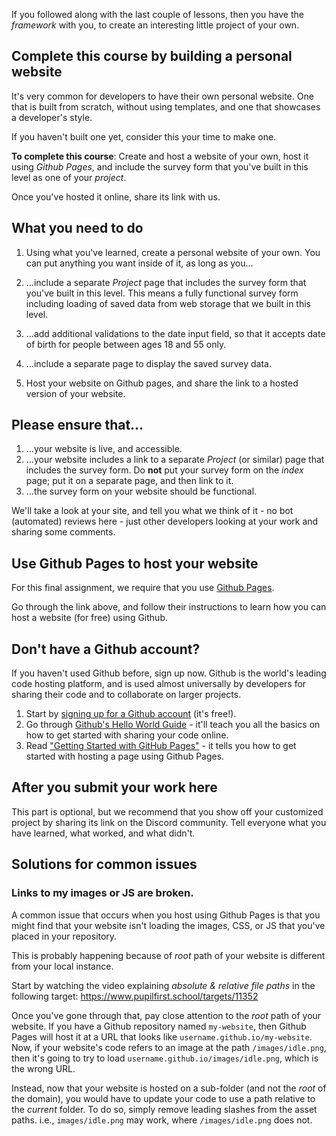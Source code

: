 If you followed along with the last couple of lessons, then you have the _framework_ with you, to create an interesting little project of your own.

## Complete this course by building a personal website

It's very common for developers to have their own personal website. One that is built from scratch, without using templates, and one that showcases a developer's style.

If you haven't built one yet, consider this your time to make one.

**To complete this course**: Create and host a website of your own, host it using *Github Pages*, and include the survey form that you've built in this level as one of your _project_.

Once you've hosted it online, share its link with us.

## What you need to do

1. Using what you've learned, create a personal website of your own. You can put anything you want inside of it, as long as you...

2. ...include a separate _Project_ page that includes the survey form that you've built in this level. This means a fully functional survey form including loading of saved data from web storage that we built in this level.

3. ...add additional validations to the date input field, so that it accepts date of birth for people  between ages 18 and 55 only.

4. ...include a separate page to display the saved survey data.

5. Host your website on Github pages, and share the link to a hosted version of your website.

## Please ensure that...

1. ...your website is live, and accessible.
2. ...your website includes a link to a separate _Project_ (or similar) page that includes the survey form. Do **not** put your survey form on the _index_ page; put it on a separate page, and then link to it.
3. ...the survey form on your website should be functional.

We'll take a look at your site, and tell you what we think of it - no bot (automated) reviews here - just other developers looking at your work and sharing some comments.

## Use Github Pages to host your website

For this final assignment, we require that you use [Github Pages](https://pages.github.com/).

Go through the link above, and follow their instructions to learn how you can host a website (for free) using Github.

## Don't have a Github account?

If you haven't used Github before, sign up now. Github is the world's leading code hosting platform, and is used almost universally by developers for sharing their code and to collaborate on larger projects.

1. Start by [signing up for a Github account](https://github.com/join) (it's free!).
2. Go through [Github's Hello World Guide](https://guides.github.com/activities/hello-world) - it'll teach you all the basics on how to get started with sharing your code online.
3. Read ["Getting Started with GitHub Pages"](https://guides.github.com/features/pages/) - it tells you how to get started with hosting a page using Github Pages.

## After you submit your work here

This part is optional, but we recommend that you show off your customized project by sharing its link on the Discord community. Tell everyone what you have learned, what worked, and what didn't.

## Solutions for common issues

### Links to my images or JS are broken.

A common issue that occurs when you host using Github Pages is that you might find that your website isn't loading the images, CSS, or JS that you've placed in your repository.

This is probably happening because of _root_ path of your website is different from your local instance.

Start by watching the video explaining _absolute & relative file paths_ in the following target: https://www.pupilfirst.school/targets/11352

Once you've gone through that, pay close attention to the _root_ path of your website. If you have a Github repository named `my-website`, then Github Pages will host it at a URL that looks like `username.github.io/my-website`. Now, if your website's code refers to an image at the path `/images/idle.png`, then it's going to try to load `username.github.io/images/idle.png`, which is the wrong URL.

Instead, now that your website is hosted on a sub-folder (and not the _root_ of the domain), you would have to update your code to use a path relative to the _current_ folder. To do so, simply remove leading slashes from the asset paths. i.e., `images/idle.png` may work, where `/images/idle.png` does not.

